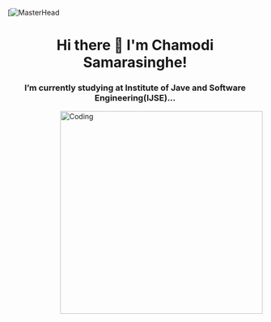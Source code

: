 <!-- ### Hi there 👋 I' Chamodi Samarasinghe! -->
[![MasterHead](https://www.dreamstime.com/horizontal-banner-hands-typing-laptop-keyboard-various-electronic-devices-symbols-programming-software-horizontal-image125917922)
<h1 align="center">Hi there 👋 I'm Chamodi Samarasinghe!</h1>
<h3 align="center">I’m currently studying at Institute of Jave and Software Engineering(IJSE)...</h3>
<img align="right" alt="Coding" width="400 src=https://www.dreamstime.com/horizontal-banner-hands-typing-laptop-keyboard-various-electronic-devices-symbols-programming-software-horizontal-image125917922">
<!--
**chamodisamarasinghe/chamodisamarasinghe** is a ✨ _special_ ✨ repository because its `README.md` (this file) appears on your GitHub profile.

Here are some ideas to get you started:

- 🔭 I’m currently working on ...
- 🌱 I’m currently studying at Institute of Jave and Software Engineering(IJSE)...
- 👯 I’m looking to collaborate on ...
- 🤔 I’m looking for help with ...
- 💬 Ask me about ...
- 📫 How to reach me: ...
- 😄 Pronouns: ...
- ⚡ Fun fact: ...
-->
